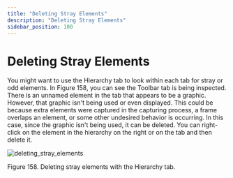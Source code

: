```yaml
---
title: "Deleting Stray Elements"
description: "Deleting Stray Elements"
sidebar_position: 100
---
```


# Deleting Stray Elements

You might want to use the Hierarchy tab to look within each tab for stray or odd elements. In Figure
158, you can see the Toolbar tab is being inspected. There is an unnamed element in the tab that
appears to be a graphic. However, that graphic isn't being used or even displayed. This could be
because extra elements were captured in the capturing process, a frame overlaps an element, or some
other undesired behavior is occurring. In this case, since the graphic isn't being used, it can be
deleted. You can right-click on the element in the hierarchy on the right or on the tab and then
delete it.

![deleting_stray_elements](/images/endpointpolicymanager/applicationsettings/designstudio/deleting_stray_elements.webp)

Figure 158. Deleting stray elements with the Hierarchy tab.

